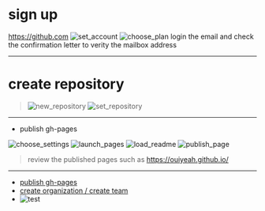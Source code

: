 # sign up

<https://github.com>
![set_account](https://raw.githubusercontent.com/ouiyeah/github/gh-pages/figures/set_account.png "set_account")
![choose_plan](https://raw.githubusercontent.com/ouiyeah/github/gh-pages/figures/choose_plan.png "choose_plan")
login the email and check the confirmation letter to verity the mailbox address

***
# create repository

>![new_repository](https://raw.githubusercontent.com/ouiyeah/github/gh-pages/figures/new_repository.png "new_repository")
>![set_repository](https://raw.githubusercontent.com/ouiyeah/github/gh-pages/figures/set_repository.png "set_repository")

***
* publish gh-pages

![choose_settings](https://raw.githubusercontent.com/ouiyeah/github/gh-pages/figures/choose_settings.png "choose_settings")
![launch_pages](https://raw.githubusercontent.com/ouiyeah/github/gh-pages/figures/launch_pages.png "launch_pages")
![load_readme](https://raw.githubusercontent.com/ouiyeah/github/gh-pages/figures/load_readme.png "load_readme")
![publish_page](https://raw.githubusercontent.com/ouiyeah/github/gh-pages/figures/publish_page.png "publish_page")
> review the published pages such as <https://ouiyeah.github.io/>

***

* [publish gh-pages](http://blog.csdn.net/renfufei/article/details/37725057/)
* [create organization / create team](http://joshuasabrina.iteye.com/blog/1816597)
* ![test](file:///D:/map.bmp)
